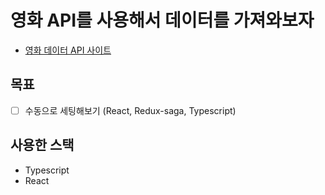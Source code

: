 # 영화 API를 사용해서 데이터를 가져와보자
- [영화 데이터 API 사이트](https://developers.themoviedb.org/3/getting-started)

## 목표
- [ ] 수동으로 세팅해보기 (React, Redux-saga, Typescript)

## 사용한 스택
- Typescript
- React